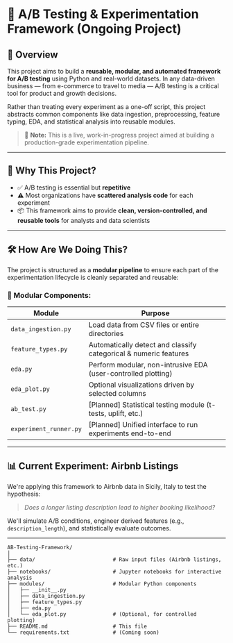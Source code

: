 # 🧪 A/B Testing & Experimentation Framework (Ongoing Project)

## 📌 Overview

This project aims to build a **reusable, modular, and automated framework for A/B testing** using Python and real-world datasets. In any data-driven business — from e-commerce to travel to media — A/B testing is a critical tool for product and growth decisions.

Rather than treating every experiment as a one-off script, this project abstracts common components like data ingestion, preprocessing, feature typing, EDA, and statistical analysis into reusable modules.

> 🚧 **Note:** This is a live, work-in-progress project aimed at building a production-grade experimentation pipeline.

---

## 🎯 Why This Project?

- ✅ A/B testing is essential but **repetitive**
- ⚠️ Most organizations have **scattered analysis code** for each experiment
- 📦 This framework aims to provide **clean, version-controlled, and reusable tools** for analysts and data scientists

---

## 🛠️ How Are We Doing This?

The project is structured as a **modular pipeline** to ensure each part of the experimentation lifecycle is cleanly separated and reusable:

### 🔄 Modular Components:

| Module               | Purpose                                                       |
|----------------------|---------------------------------------------------------------|
| `data_ingestion.py`  | Load data from CSV files or entire directories                |
| `feature_types.py`   | Automatically detect and classify categorical & numeric features |
| `eda.py`             | Perform modular, non-intrusive EDA (user-controlled plotting) |
| `eda_plot.py`        | Optional visualizations driven by selected columns            |
| `ab_test.py`         | [Planned] Statistical testing module (t-tests, uplift, etc.)  |
| `experiment_runner.py` | [Planned] Unified interface to run experiments end-to-end     |

---

## 📊 Current Experiment: Airbnb Listings

We're applying this framework to Airbnb data in Sicily, Italy to test the hypothesis:

> _Does a longer listing description lead to higher booking likelihood?_

We'll simulate A/B conditions, engineer derived features (e.g., `description_length`), and statistically evaluate outcomes.

---




```
AB-Testing-Framework/
│
├── data/                         # Raw input files (Airbnb listings, etc.)
├── notebooks/                    # Jupyter notebooks for interactive analysis
├── modules/                      # Modular Python components
│   ├── __init__.py
│   ├── data_ingestion.py
│   ├── feature_types.py
│   ├── eda.py
│   └── eda_plot.py               # (Optional, for controlled plotting)
├── README.md                     # This file
└── requirements.txt              # (Coming soon)
```
